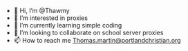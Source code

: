 - 👋 Hi, I’m @Thawmy
- 👀 I’m interested in proxies
- 🌱 I’m currently learning simple coding
- 💞️ I’m looking to collaborate on school server proxies
- 📫 How to reach me Thomas.martin@portlandchristian.org

<!---
Thawmy/Thawmy is a ✨ special ✨ repository because its `README.md` (this file) appears on your GitHub profile.
You can click the Preview link to take a look at your changes.
--->

